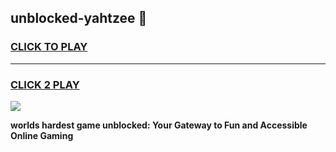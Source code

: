 
## unblocked-yahtzee 👋
<h3>
<a href="https://premium.freeplayer.one?title=unblocked-yahtzee&ref=14F">CLICK TO PLAY</a></h3>
<hr>

<h3>
<a href="https://premium.freeplayer.one?title=unblocked-yahtzee&ref=14F">CLICK 2 PLAY</a>
  
</h3>

<a href="https://premium.freeplayer.one?title=unblocked-yahtzee&ref=12F/"><img src="https://clearcache.store/games.png"></a>


**worlds hardest game unblocked: Your Gateway to Fun and Accessible Online Gaming**

